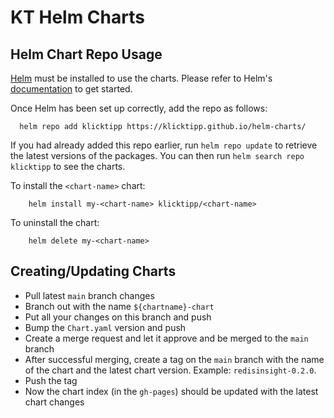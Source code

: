 # KT Helm Charts

## Helm Chart Repo Usage

[Helm](https://helm.sh) must be installed to use the charts.  Please refer to
Helm's [documentation](https://helm.sh/docs) to get started.

Once Helm has been set up correctly, add the repo as follows:
```
  helm repo add klicktipp https://klicktipp.github.io/helm-charts/
```
If you had already added this repo earlier, run `helm repo update` to retrieve
the latest versions of the packages.  You can then run `helm search repo
klicktipp` to see the charts.

To install the `<chart-name>` chart:
```
    helm install my-<chart-name> klicktipp/<chart-name>
```
To uninstall the chart:
```
    helm delete my-<chart-name>
```

## Creating/Updating Charts

* Pull latest `main` branch changes
* Branch out with the name `${chartname}-chart`
* Put all your changes on this branch and push
* Bump the `Chart.yaml` version and push
* Create a merge request and let it approve and be merged to the `main` branch
* After successful merging, create a tag on the `main` branch with the name of the chart and the latest chart version. Example: `redisinsight-0.2.0`.
* Push the tag
* Now the chart index (in the `gh-pages`) should be updated with the latest chart changes
